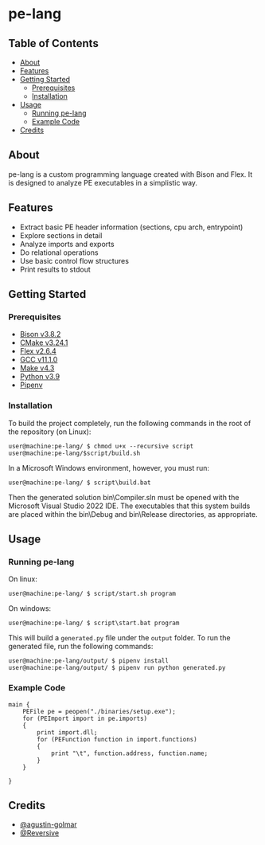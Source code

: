 # pe-lang

## Table of Contents

- [About](#about)
- [Features](#features)
- [Getting Started](#getting-started)
  - [Prerequisites](#prerequisites)
  - [Installation](#installation)
- [Usage](#usage)
  - [Running pe-lang](#running-pe-lang)
  - [Example Code](#example-code)
- [Credits](#credits)

## About

pe-lang is a custom programming language created with Bison and Flex. It is designed to analyze PE executables in a simplistic way.

## Features

- Extract basic PE header information (sections, cpu arch, entrypoint)
- Explore sections in detail
- Analyze imports and exports
- Do relational operations
- Use basic control flow structures
- Print results to stdout

## Getting Started

### Prerequisites

* [Bison v3.8.2](https://www.gnu.org/software/bison/)
* [CMake v3.24.1](https://cmake.org/)
* [Flex v2.6.4](https://github.com/westes/flex)
* [GCC v11.1.0](https://gcc.gnu.org/)
* [Make v4.3](https://www.gnu.org/software/make/)
* [Python v3.9](https://www.python.org/)
* [Pipenv](https://pypi.org/project/pipenv/)

### Installation

To build the project completely, run the following commands in the root of the repository (on Linux):
```
user@machine:pe-lang/ $ chmod u+x --recursive script
user@machine:pe-lang/$script/build.sh
```
In a Microsoft Windows environment, however, you must run:
```
user@machine:pe-lang/ $ script\build.bat
```
Then the generated solution bin\Compiler.sln must be opened with the Microsoft Visual Studio 2022 IDE. The executables that this system builds are placed within the bin\Debug and bin\Release directories, as appropriate.

## Usage
### Running pe-lang
On linux:
```
user@machine:pe-lang/ $ script/start.sh program
```
On windows:
```
user@machine:pe-lang/ $ script\start.bat program
```
This will build a `generated.py` file under the `output` folder. To run the generated file, run the following commands:
```
user@machine:pe-lang/output/ $ pipenv install
user@machine:pe-lang/output/ $ pipenv run python generated.py
```
### Example Code
```
main {
    PEFile pe = peopen("./binaries/setup.exe");
    for (PEImport import in pe.imports)
    {
        print import.dll;
        for (PEFunction function in import.functions)
        {
            print "\t", function.address, function.name;
        }
    }
    
}
```

## Credits
- [@agustin-golmar](https://github.com/agustin-golmar/)
- [@Reversive](https://github.com/Reversive)
